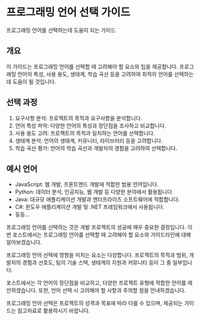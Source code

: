 # 프로그래밍 언어 선택 가이드

프로그래밍 언어를 선택하는데 도움이 되는 가이드

## 개요

이 가이드는 프로그래밍 언어를 선택할 때 고려해야 할 요소와 팁을 제공합니다. 프로그래밍 언어의 특성, 사용 용도, 생태계, 학습 곡선 등을 고려하여 최적의 언어를 선택하는 데 도움이 될 것입니다.

## 선택 과정

1. 요구사항 분석: 프로젝트의 목적과 요구사항을 분석합니다.
2. 언어 특성 파악: 다양한 언어의 특성과 장단점을 조사하고 비교합니다.
3. 사용 용도 고려: 프로젝트의 목적과 일치하는 언어를 선택합니다.
4. 생태계 분석: 언어의 생태계, 커뮤니티, 라이브러리 등을 고려합니다.
5. 학습 곡선 평가: 언어의 학습 곡선과 개발자의 경험을 고려하여 선택합니다.

## 예시 언어

- JavaScript: 웹 개발, 프론트엔드 개발에 적합한 범용 언어입니다.
- Python: 데이터 분석, 인공지능, 웹 개발 등 다양한 분야에서 활용됩니다.
- Java: 대규모 애플리케이션 개발과 엔터프라이즈 소프트웨어에 적합합니다.
- C#: 윈도우 애플리케이션 개발 및 .NET 프레임워크에서 사용됩니다.
- 등등...

프로그래밍 언어를 선택하는 것은 개발 프로젝트의 성공에 매우 중요한 결정입니다. 이번 포스트에서는 프로그래밍 언어를 선택할 때 고려해야 할 요소와 가이드라인에 대해 알아보겠습니다.

프로그래밍 언어 선택에 영향을 미치는 요소는 다양합니다. 프로젝트의 목적과 범위, 개발자의 경험과 선호도, 팀의 기술 스택, 생태계의 지원과 커뮤니티 등이 그 중 일부입니다.

포스트에서는 각 언어의 장단점을 비교하고, 다양한 프로젝트 유형에 적합한 언어를 제안하겠습니다. 또한, 언어 선택 시 고려해야 할 사항과 주의할 점을 안내하겠습니다.

프로그래밍 언어 선택은 프로젝트의 성격과 목표에 따라 다를 수 있으며, 제공되는 가이드는 참고자료로 활용하시기 바랍니다.
